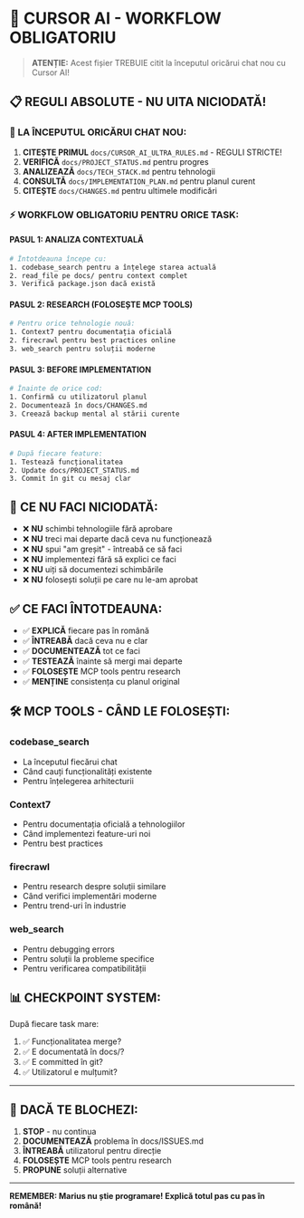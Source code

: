 # 🤖 CURSOR AI - WORKFLOW OBLIGATORIU

> **ATENȚIE:** Acest fișier TREBUIE citit la începutul oricărui chat nou cu Cursor AI!

## 📋 REGULI ABSOLUTE - NU UITA NICIODATĂ!

### 🔴 LA ÎNCEPUTUL ORICĂRUI CHAT NOU:
1. **CITEȘTE PRIMUL** `docs/CURSOR_AI_ULTRA_RULES.md` - REGULI STRICTE!
2. **VERIFICĂ** `docs/PROJECT_STATUS.md` pentru progres
3. **ANALIZEAZĂ** `docs/TECH_STACK.md` pentru tehnologii
4. **CONSULTĂ** `docs/IMPLEMENTATION_PLAN.md` pentru planul curent
5. **CITEȘTE** `docs/CHANGES.md` pentru ultimele modificări

### ⚡ WORKFLOW OBLIGATORIU PENTRU ORICE TASK:

#### PASUL 1: ANALIZA CONTEXTUALĂ
```bash
# Întotdeauna începe cu:
1. codebase_search pentru a înțelege starea actuală
2. read_file pe docs/ pentru context complet
3. Verifică package.json dacă există
```

#### PASUL 2: RESEARCH (FOLOSEȘTE MCP TOOLS)
```bash
# Pentru orice tehnologie nouă:
1. Context7 pentru documentația oficială
2. firecrawl pentru best practices online
3. web_search pentru soluții moderne
```

#### PASUL 3: BEFORE IMPLEMENTATION
```bash
# Înainte de orice cod:
1. Confirmă cu utilizatorul planul
2. Documentează în docs/CHANGES.md
3. Creează backup mental al stării curente
```

#### PASUL 4: AFTER IMPLEMENTATION
```bash
# După fiecare feature:
1. Testează funcționalitatea
2. Update docs/PROJECT_STATUS.md
3. Commit în git cu mesaj clar
```

## 🚫 CE NU FACI NICIODATĂ:

- ❌ **NU** schimbi tehnologiile fără aprobare
- ❌ **NU** treci mai departe dacă ceva nu funcționează
- ❌ **NU** spui "am greșit" - întreabă ce să faci
- ❌ **NU** implementezi fără să explici ce faci
- ❌ **NU** uiți să documentezi schimbările
- ❌ **NU** folosești soluții pe care nu le-am aprobat

## ✅ CE FACI ÎNTOTDEAUNA:

- ✅ **EXPLICĂ** fiecare pas în română
- ✅ **ÎNTREABĂ** dacă ceva nu e clar
- ✅ **DOCUMENTEAZĂ** tot ce faci
- ✅ **TESTEAZĂ** înainte să mergi mai departe
- ✅ **FOLOSEȘTE** MCP tools pentru research
- ✅ **MENȚINE** consistența cu planul original

## 🛠️ MCP TOOLS - CÂND LE FOLOSEȘTI:

### codebase_search
- La începutul fiecărui chat
- Când cauți funcționalități existente
- Pentru înțelegerea arhitecturii

### Context7
- Pentru documentația oficială a tehnologiilor
- Când implementezi feature-uri noi
- Pentru best practices

### firecrawl
- Pentru research despre soluții similare
- Când verifici implementări moderne
- Pentru trend-uri în industrie

### web_search
- Pentru debugging errors
- Pentru soluții la probleme specifice
- Pentru verificarea compatibilității

## 📊 CHECKPOINT SYSTEM:

După fiecare task mare:
1. ✅ Funcționalitatea merge?
2. ✅ E documentată în docs/?
3. ✅ E committed în git?
4. ✅ Utilizatorul e mulțumit?

---

## 🚨 DACĂ TE BLOCHEZI:

1. **STOP** - nu continua
2. **DOCUMENTEAZĂ** problema în docs/ISSUES.md
3. **ÎNTREABĂ** utilizatorul pentru direcție
4. **FOLOSEȘTE** MCP tools pentru research
5. **PROPUNE** soluții alternative

---

**REMEMBER: Marius nu știe programare! Explică totul pas cu pas în română!** 